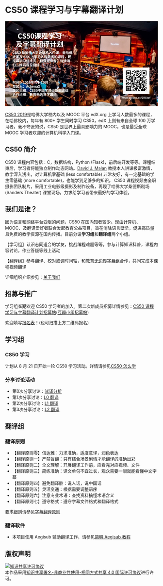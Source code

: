 # CS50 课程学习与字幕翻译计划

![poster](images/poster.jpg)

[CS50 2019](https://courses.edx.org/courses/course-v1:HarvardX+CS50+X/course/)是哈佛大学校内以及 MOOC 平台 edX.org 上学习人数最多的课程，在哈佛校内，每年有 800+ 学生同时学习 CS50，edX 上则有来自全球 100 万学习者。毫不夸张的说，CS50 是世界上最具影响力的 MOOC，也是最受全球 MOOC 学习者欢迎的计算机科学入门课。

## CS50 简介

CS50 课程内容包括：C，数据结构，Python (Flask)，前后端开发等等。课程结束后，学习者将能独立制作动态网站。[David J. Malan](https://en.wikipedia.org/wiki/David\_J.\_Malan) 教授本人讲课极富激情，教学深入浅出，对计算机零基础 (less comfortable) 非常友好，有一定基础的学生零基础 (more comfortable)，也能学到足够多的知识。 CS50 课程视频由全职摄影团队制片，采用工业电影级摄影及制作设备，再现了哈佛大学桑德斯剧场 (Sanders Theater) 课堂现场，力求给学习者带来最好的学习体验。 

## 我们是谁？

因为语言和网络平台受限的问题，CS50 在国内知者较少。现由计算机、MOOC、及翻译爱好者联合发起教育公益项目，旨在消除语言壁垒，促进高质量且免费的教学资源在国内传播。目前分设**学习组**和**翻译组**两个小组。

【学习组】认识志同道合的学友，挑战编程难题等等，参与计算知识科普，课程内容讨论，作业答疑等线上活动

【翻译组】参与翻译、校对或调时间轴，和[教育无边界字幕组](http://www.edu-infinity.org/20851201102510520204.html)合作，共同完成本课程视频翻译

详细组织介绍参见：[关于我们](about_us.md)

## 招募与推广

学习组**长期**欢迎 CS50 学习者的加入。第二次新成员招募详情参见：[CS50 课程学习与字幕翻译计划招募帖](hello,new.md)([豆瓣小组招募帖](https://www.douban.com/group/topic/148602699/))

欢迎填写[报名表](http://wjx.cn/jq/43792277.aspx)！(也可扫描上方二维码报名)

## 学习组

### CS50 学习

计划从 8 月 21 日开始一轮 CS50 学习活动。详情请参见[CS50 怎么学](how_to_learn_CS50.md)

### 分享讨论活动

* 第0次分享讨论：[试译分析](study-group-discussion/study-group-discussion0.md)
* 第1次分享讨论：[L0 翻译](study-group-discussion/study-group-discussion1.md)
* 第2次分享讨论：[L1 翻译](study-group-discussion/study-group-discussion2.md)
* 第3次分享讨论：[L2 翻译](study-group-discussion/study-group-discussion3.md)

## 翻译组

### 翻译原则

* 【翻译原则零】信达雅：力求准确，适度意译，润色表达
* 【翻译原则一】严禁盲翻：只有结合场景剧情才能翻译的准确出彩
* 【翻译原则二】全文理解：开展翻译工作前，应看完对应视频、文件
* 【翻译原则三】简练准确：译文单句不宜过长，观众需要一眼就能看懂中文字幕
* 【翻译原则四】避免翻译腔：说人话，说中国话
* 【翻译原则五】灵活变通：根据需要调整语序
* 【翻译原则六】注意专业术语：查找资料搞懂术语含义
* 【翻译原则七】遵守格式：遵守字幕文件格式和翻译格式

要求细则请参见[字幕翻译原则](principles-of-subtitle-translation.md)
 
### 翻译软件

* 本项目使用 Aegisub 辅助翻译工作，请参见[简明 Aegisub 教程](Aegisub_Tutorial.md)

## 版权声明

<a rel="license" href="http://creativecommons.org/licenses/by-nc-sa/4.0/"><img alt="知识共享许可协议" style="border-width:0" src="https://i.creativecommons.org/l/by-nc-sa/4.0/88x31.png" /></a><br />本作品采用<a rel="license" href="http://creativecommons.org/licenses/by-nc-sa/4.0/">知识共享署名-非商业性使用-相同方式共享 4.0 国际许可协议</a>进行许可。
